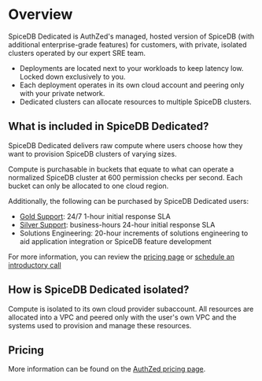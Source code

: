 # Overview

SpiceDB Dedicated is AuthZed's managed, hosted version of SpiceDB (with additional enterprise-grade features) for customers, with private, isolated clusters operated by our expert SRE team.

- Deployments are located next to your workloads to keep latency low. Locked down exclusively to you.
- Each deployment operates in its own cloud account and peering only with your private network.
- Dedicated clusters can allocate resources to multiple SpiceDB clusters.

## What is included in SpiceDB Dedicated?

SpiceDB Dedicated delivers raw compute where users choose how they want to provision SpiceDB clusters of varying sizes.

Compute is purchasable in buckets that equate to what can operate a normalized SpiceDB cluster at 600 permission checks per second.
Each bucket can only be allocated to one cloud region.

Additionally, the following can be purchased by SpiceDB Dedicated users:

- [Gold Support]: 24/7 1-hour initial response SLA
- [Silver Support]: business-hours 24-hour initial response SLA
- Solutions Engineering: 20-hour increments of solutions engineering to aid application integration or SpiceDB feature development

For more information, you can review the [pricing page] or [schedule an introductory call]

[gold support]: /support.md#gold-support
[silver support]: /support.md#silver-support
[pricing page]: https://authzed.com/pricing
[schedule an introductory call]: https://authzed.com/contact/?utm_source=docs

## How is SpiceDB Dedicated isolated?

Compute is isolated to its own cloud provider subaccount.
All resources are allocated into a VPC and peered only with the user's own VPC and the systems used to provision and manage these resources.

## Pricing

More information can be found on the [AuthZed pricing page].

[authzed pricing page]: https://authzed.com/pricing
